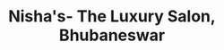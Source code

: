 ---
title: "Nisha's- The Luxury Salon, Bhubaneswar"
url: /bhubaneswar-municipal-corporation/nishas-the-luxury-salon-bhubaneswar/
shop: beauty
---
